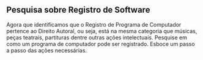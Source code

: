 ## Pesquisa sobre Registro de Software

Agora que identificamos que o Registro de Programa de Computador pertence ao Direito Autoral, ou seja, está na mesma categoria que músicas, peças teatrais, partituras dentre outras ações intelectuais. Pesquise em como um programa de computador pode ser registrado. Esboce um passo a passo das ações necessárias.

